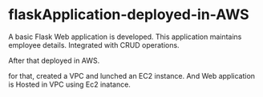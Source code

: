 # flaskApplication-deployed-in-AWS

A basic Flask Web application is developed.
This application maintains employee details.
Integrated with CRUD operations.

After that deployed in AWS.

 for that, created a VPC and lunched an EC2 instance.
 And Web application is Hosted in VPC using Ec2 inatance.